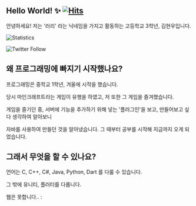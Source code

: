 ## Hello World! ✨ [![Hits](https://hits.seeyoufarm.com/api/count/incr/badge.svg?url=https%3A%2F%2Fgithub.com%2FCoalery)](https://hits.seeyoufarm.com)

안녕하세요! 저는 '러리' 라는 닉네임을 가지고 활동하는 고등학교 3학년, 김현우입니다.

![Statistics](https://github-readme-stats.vercel.app/api?username=Coalery&show_icons=true)

![Twitter Follow](https://img.shields.io/twitter/follow/_Coalery?label=%40_Coalery&style=social)

## 왜 프로그래밍에 빠지기 시작했나요?

프로그래밍은 중학교 1학년, 겨울에 시작을 했습니다.

당시 마인크래프트라는 게임이 유행을 하였고, 저 또한 그 게임을 즐겨했습니다.

게임을 즐기던 중, 서버에 기능을 추가하기 위해 넣는 '플러그인'을 보고, 만들어보고 싶다 생각하여 알아보니

자바를 사용하여 만들던 것을 알아냈습니다. 그 때부터 공부를 시작해 지금까지 오게 되었습니다.

## 그래서 무엇을 할 수 있나요?

언어는 C, C++, C#, Java, Python, Dart 를 다룰 수 있습니다.

그 밖에 유니티, 플러터를 다룹니다.

웹은 못합니다.. :
